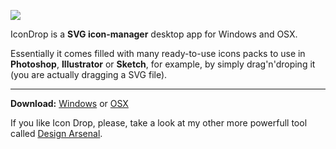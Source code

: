 ![](https://raw.githubusercontent.com/MISoftware/IconDrop/master/demo.gif)

IconDrop is a **SVG icon-manager** desktop app for Windows and OSX.

Essentially it comes filled with many ready-to-use icons packs to use in **Photoshop**, **Illustrator** or **Sketch**, for example, by simply drag'n'droping it (you are actually dragging a SVG file).

---

**Download:** [Windows](https://www.dropbox.com/s/h3fcpiocx2rjlon/IconDropWIN.zip?raw=1) or [OSX](https://www.dropbox.com/s/h3fcpiocx2rjlon/IconDropWIN.zip?raw=1)

If you like Icon Drop, please, take a look at my other more powerfull tool called [Design Arsenal](https://designarsenal.co/#icondrop).